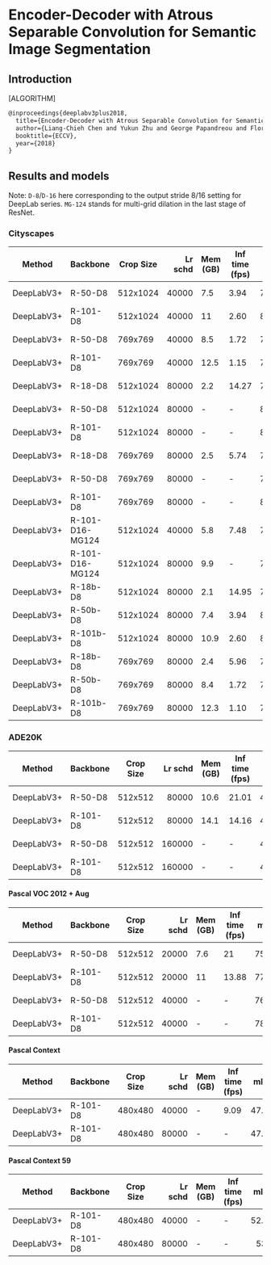 # Encoder-Decoder with Atrous Separable Convolution for Semantic Image Segmentation

## Introduction

[ALGORITHM]

```latex
@inproceedings{deeplabv3plus2018,
  title={Encoder-Decoder with Atrous Separable Convolution for Semantic Image Segmentation},
  author={Liang-Chieh Chen and Yukun Zhu and George Papandreou and Florian Schroff and Hartwig Adam},
  booktitle={ECCV},
  year={2018}
}
```

## Results and models

Note:
`D-8`/`D-16` here corresponding to the output stride 8/16 setting for DeepLab series.
`MG-124` stands for multi-grid dilation in the last stage of ResNet.

### Cityscapes

| Method     | Backbone        | Crop Size | Lr schd | Mem (GB) | Inf time (fps) |  mIoU | mIoU(ms+flip) | config                                                                                                                                           | download                                                                                                                                                                                                                                                                                                                                                                                                                           |
| ---------- | --------------- | --------- | ------: | -------- | -------------- | ----: | ------------: | ------------------------------------------------------------------------------------------------------------------------------------------------ | ---------------------------------------------------------------------------------------------------------------------------------------------------------------------------------------------------------------------------------------------------------------------------------------------------------------------------------------------------------------------------------------------------------------------------------- |
| DeepLabV3+ | R-50-D8         | 512x1024  |   40000 | 7.5      | 3.94           | 79.61 |         81.01 | [config](https://github.com/open-mmlab/mmsegmentation/blob/master/configs/deeplabv3plus/deeplabv3plus_r50-d8_512x1024_40k_cityscapes.py)         | [model](https://download.openmmlab.com/mmsegmentation/v0.5/deeplabv3plus/deeplabv3plus_r50-d8_512x1024_40k_cityscapes/deeplabv3plus_r50-d8_512x1024_40k_cityscapes_20200605_094610-d222ffcd.pth) &#124; [log](https://download.openmmlab.com/mmsegmentation/v0.5/deeplabv3plus/deeplabv3plus_r50-d8_512x1024_40k_cityscapes/deeplabv3plus_r50-d8_512x1024_40k_cityscapes_20200605_094610.log.json)                                 |
| DeepLabV3+ | R-101-D8        | 512x1024  |   40000 | 11       | 2.60           | 80.21 |         81.82 | [config](https://github.com/open-mmlab/mmsegmentation/blob/master/configs/deeplabv3plus/deeplabv3plus_r101-d8_512x1024_40k_cityscapes.py)        | [model](https://download.openmmlab.com/mmsegmentation/v0.5/deeplabv3plus/deeplabv3plus_r101-d8_512x1024_40k_cityscapes/deeplabv3plus_r101-d8_512x1024_40k_cityscapes_20200605_094614-3769eecf.pth) &#124; [log](https://download.openmmlab.com/mmsegmentation/v0.5/deeplabv3plus/deeplabv3plus_r101-d8_512x1024_40k_cityscapes/deeplabv3plus_r101-d8_512x1024_40k_cityscapes_20200605_094614.log.json)                             |
| DeepLabV3+ | R-50-D8         | 769x769   |   40000 | 8.5      | 1.72           | 78.97 |         80.46 | [config](https://github.com/open-mmlab/mmsegmentation/blob/master/configs/deeplabv3plus/deeplabv3plus_r50-d8_769x769_40k_cityscapes.py)          | [model](https://download.openmmlab.com/mmsegmentation/v0.5/deeplabv3plus/deeplabv3plus_r50-d8_769x769_40k_cityscapes/deeplabv3plus_r50-d8_769x769_40k_cityscapes_20200606_114143-1dcb0e3c.pth) &#124; [log](https://download.openmmlab.com/mmsegmentation/v0.5/deeplabv3plus/deeplabv3plus_r50-d8_769x769_40k_cityscapes/deeplabv3plus_r50-d8_769x769_40k_cityscapes_20200606_114143.log.json)                                     |
| DeepLabV3+ | R-101-D8        | 769x769   |   40000 | 12.5     | 1.15           | 79.46 |         80.50 | [config](https://github.com/open-mmlab/mmsegmentation/blob/master/configs/deeplabv3plus/deeplabv3plus_r101-d8_769x769_40k_cityscapes.py)         | [model](https://download.openmmlab.com/mmsegmentation/v0.5/deeplabv3plus/deeplabv3plus_r101-d8_769x769_40k_cityscapes/deeplabv3plus_r101-d8_769x769_40k_cityscapes_20200606_114304-ff414b9e.pth) &#124; [log](https://download.openmmlab.com/mmsegmentation/v0.5/deeplabv3plus/deeplabv3plus_r101-d8_769x769_40k_cityscapes/deeplabv3plus_r101-d8_769x769_40k_cityscapes_20200606_114304.log.json)                                 |
| DeepLabV3+ | R-18-D8         | 512x1024  |   80000 | 2.2      | 14.27          | 76.89 |         78.76 | [config](https://github.com/open-mmlab/mmsegmentation/blob/master/configs/deeplabv3plus/deeplabv3plus_r18-d8_512x1024_80k_cityscapes.py)         | [model](https://download.openmmlab.com/mmsegmentation/v0.5/deeplabv3plus/deeplabv3plus_r18-d8_512x1024_80k_cityscapes/deeplabv3plus_r18-d8_512x1024_80k_cityscapes_20201226_080942-cff257fe.pth) &#124; [log](https://download.openmmlab.com/mmsegmentation/v0.5/deeplabv3plus/deeplabv3plus_r18-d8_512x1024_80k_cityscapes/deeplabv3plus_r18-d8_512x1024_80k_cityscapes-20201226_080942.log.json)                                 |
| DeepLabV3+ | R-50-D8         | 512x1024  |   80000 | -        | -              | 80.09 |         81.13 | [config](https://github.com/open-mmlab/mmsegmentation/blob/master/configs/deeplabv3plus/deeplabv3plus_r50-d8_512x1024_80k_cityscapes.py)         | [model](https://download.openmmlab.com/mmsegmentation/v0.5/deeplabv3plus/deeplabv3plus_r50-d8_512x1024_80k_cityscapes/deeplabv3plus_r50-d8_512x1024_80k_cityscapes_20200606_114049-f9fb496d.pth) &#124; [log](https://download.openmmlab.com/mmsegmentation/v0.5/deeplabv3plus/deeplabv3plus_r50-d8_512x1024_80k_cityscapes/deeplabv3plus_r50-d8_512x1024_80k_cityscapes_20200606_114049.log.json)                                 |
| DeepLabV3+ | R-101-D8        | 512x1024  |   80000 | -        | -              | 80.97 |         82.03 | [config](https://github.com/open-mmlab/mmsegmentation/blob/master/configs/deeplabv3plus/deeplabv3plus_r101-d8_512x1024_80k_cityscapes.py)        | [model](https://download.openmmlab.com/mmsegmentation/v0.5/deeplabv3plus/deeplabv3plus_r101-d8_512x1024_80k_cityscapes/deeplabv3plus_r101-d8_512x1024_80k_cityscapes_20200606_114143-068fcfe9.pth) &#124; [log](https://download.openmmlab.com/mmsegmentation/v0.5/deeplabv3plus/deeplabv3plus_r101-d8_512x1024_80k_cityscapes/deeplabv3plus_r101-d8_512x1024_80k_cityscapes_20200606_114143.log.json)                             |
| DeepLabV3+ | R-18-D8         | 769x769   |   80000 | 2.5      | 5.74           | 76.26 |         77.91 | [config](https://github.com/open-mmlab/mmsegmentation/blob/master/configs/deeplabv3plus/deeplabv3plus_r18-d8_769x769_80k_cityscapes.py)          | [model](https://download.openmmlab.com/mmsegmentation/v0.5/deeplabv3plus/deeplabv3plus_r18-d8_769x769_80k_cityscapes/deeplabv3plus_r18-d8_769x769_80k_cityscapes_20201226_083346-f326e06a.pth) &#124; [log](https://download.openmmlab.com/mmsegmentation/v0.5/deeplabv3plus/deeplabv3plus_r18-d8_769x769_80k_cityscapes/deeplabv3plus_r18-d8_769x769_80k_cityscapes-20201226_083346.log.json)                                     |
| DeepLabV3+ | R-50-D8         | 769x769   |   80000 | -        | -              | 79.83 |         81.48 | [config](https://github.com/open-mmlab/mmsegmentation/blob/master/configs/deeplabv3plus/deeplabv3plus_r50-d8_769x769_80k_cityscapes.py)          | [model](https://download.openmmlab.com/mmsegmentation/v0.5/deeplabv3plus/deeplabv3plus_r50-d8_769x769_80k_cityscapes/deeplabv3plus_r50-d8_769x769_80k_cityscapes_20200606_210233-0e9dfdc4.pth) &#124; [log](https://download.openmmlab.com/mmsegmentation/v0.5/deeplabv3plus/deeplabv3plus_r50-d8_769x769_80k_cityscapes/deeplabv3plus_r50-d8_769x769_80k_cityscapes_20200606_210233.log.json)                                     |
| DeepLabV3+ | R-101-D8        | 769x769   |   80000 | -        | -              | 80.98 |         82.18 | [config](https://github.com/open-mmlab/mmsegmentation/blob/master/configs/deeplabv3plus/deeplabv3plus_r101-d8_769x769_80k_cityscapes.py)         | [model](https://download.openmmlab.com/mmsegmentation/v0.5/deeplabv3plus/deeplabv3plus_r101-d8_769x769_80k_cityscapes/deeplabv3plus_r101-d8_769x769_80k_cityscapes_20200607_000405-a7573d20.pth) &#124; [log](https://download.openmmlab.com/mmsegmentation/v0.5/deeplabv3plus/deeplabv3plus_r101-d8_769x769_80k_cityscapes/deeplabv3plus_r101-d8_769x769_80k_cityscapes_20200607_000405.log.json)                                 |
| DeepLabV3+ | R-101-D16-MG124 | 512x1024  |   40000 | 5.8      | 7.48           | 79.09 |         80.36 | [config](https://github.com/open-mmlab/mmsegmentation/blob/master/configs/deeplabv3plus/deeplabv3plus_r101-d16-mg124_512x1024_40k_cityscapes.py) | [model](https://download.openmmlab.com/mmsegmentation/v0.5/deeplabv3plus/deeplabv3plus_r101-d16-mg124_512x1024_40k_cityscapes/deeplabv3plus_r101-d16-mg124_512x1024_40k_cityscapes_20200908_005644-cf9ce186.pth) &#124; [log](https://download.openmmlab.com/mmsegmentation/v0.5/deeplabv3plus/deeplabv3plus_r101-d16-mg124_512x1024_40k_cityscapes/deeplabv3plus_r101-d16-mg124_512x1024_40k_cityscapes-20200908_005644.log.json) |
| DeepLabV3+ | R-101-D16-MG124 | 512x1024  |   80000 | 9.9      | -              | 79.90 |         81.33 | [config](https://github.com/open-mmlab/mmsegmentation/blob/master/configs/deeplabv3plus/deeplabv3plus_r101-d16-mg124_512x1024_80k_cityscapes.py) | [model](https://download.openmmlab.com/mmsegmentation/v0.5/deeplabv3plus/deeplabv3plus_r101-d16-mg124_512x1024_80k_cityscapes/deeplabv3plus_r101-d16-mg124_512x1024_80k_cityscapes_20200908_005644-ee6158e0.pth) &#124; [log](https://download.openmmlab.com/mmsegmentation/v0.5/deeplabv3plus/deeplabv3plus_r101-d16-mg124_512x1024_80k_cityscapes/deeplabv3plus_r101-d16-mg124_512x1024_80k_cityscapes-20200908_005644.log.json) |
| DeepLabV3+ | R-18b-D8        | 512x1024  |   80000 | 2.1      | 14.95          | 75.87 |         77.52 | [config](https://github.com/open-mmlab/mmsegmentation/blob/master/configs/deeplabv3plus/deeplabv3plus_r18b-d8_512x1024_80k_cityscapes.py)        | [model](https://download.openmmlab.com/mmsegmentation/v0.5/deeplabv3plus/deeplabv3plus_r18b-d8_512x1024_80k_cityscapes/deeplabv3plus_r18b-d8_512x1024_80k_cityscapes_20201226_090828-e451abd9.pth) &#124; [log](https://download.openmmlab.com/mmsegmentation/v0.5/deeplabv3plus/deeplabv3plus_r18b-d8_512x1024_80k_cityscapes/deeplabv3plus_r18b-d8_512x1024_80k_cityscapes-20201226_090828.log.json)                             |
| DeepLabV3+ | R-50b-D8        | 512x1024  |   80000 | 7.4      | 3.94           | 80.28 |         81.44 | [config](https://github.com/open-mmlab/mmsegmentation/blob/master/configs/deeplabv3plus/deeplabv3plus_r50b-d8_512x1024_80k_cityscapes.py)        | [model](https://download.openmmlab.com/mmsegmentation/v0.5/deeplabv3plus/deeplabv3plus_r50b-d8_512x1024_80k_cityscapes/deeplabv3plus_r50b-d8_512x1024_80k_cityscapes_20201225_213645-a97e4e43.pth) &#124; [log](https://download.openmmlab.com/mmsegmentation/v0.5/deeplabv3plus/deeplabv3plus_r50b-d8_512x1024_80k_cityscapes/deeplabv3plus_r50b-d8_512x1024_80k_cityscapes-20201225_213645.log.json)                             |
| DeepLabV3+ | R-101b-D8       | 512x1024  |   80000 | 10.9     | 2.60           | 80.16 |         81.41 | [config](https://github.com/open-mmlab/mmsegmentation/blob/master/configs/deeplabv3plus/deeplabv3plus_r101b-d8_512x1024_80k_cityscapes.py)       | [model](https://download.openmmlab.com/mmsegmentation/v0.5/deeplabv3plus/deeplabv3plus_r101b-d8_512x1024_80k_cityscapes/deeplabv3plus_r101b-d8_512x1024_80k_cityscapes_20201226_190843-9c3c93a4.pth) &#124; [log](https://download.openmmlab.com/mmsegmentation/v0.5/deeplabv3plus/deeplabv3plus_r101b-d8_512x1024_80k_cityscapes/deeplabv3plus_r101b-d8_512x1024_80k_cityscapes-20201226_190843.log.json)                         |
| DeepLabV3+ | R-18b-D8        | 769x769   |   80000 | 2.4      | 5.96           | 76.36 |         78.24 | [config](https://github.com/open-mmlab/mmsegmentation/blob/master/configs/deeplabv3plus/deeplabv3plus_r18b-d8_769x769_80k_cityscapes.py)         | [model](https://download.openmmlab.com/mmsegmentation/v0.5/deeplabv3plus/deeplabv3plus_r18b-d8_769x769_80k_cityscapes/deeplabv3plus_r18b-d8_769x769_80k_cityscapes_20201226_151312-2c868aff.pth) &#124; [log](https://download.openmmlab.com/mmsegmentation/v0.5/deeplabv3plus/deeplabv3plus_r18b-d8_769x769_80k_cityscapes/deeplabv3plus_r18b-d8_769x769_80k_cityscapes-20201226_151312.log.json)                                 |
| DeepLabV3+ | R-50b-D8        | 769x769   |   80000 | 8.4      | 1.72           | 79.41 |         80.56 | [config](https://github.com/open-mmlab/mmsegmentation/blob/master/configs/deeplabv3plus/deeplabv3plus_r50b-d8_769x769_80k_cityscapes.py)         | [model](https://download.openmmlab.com/mmsegmentation/v0.5/deeplabv3plus/deeplabv3plus_r50b-d8_769x769_80k_cityscapes/deeplabv3plus_r50b-d8_769x769_80k_cityscapes_20201225_224655-8b596d1c.pth) &#124; [log](https://download.openmmlab.com/mmsegmentation/v0.5/deeplabv3plus/deeplabv3plus_r50b-d8_769x769_80k_cityscapes/deeplabv3plus_r50b-d8_769x769_80k_cityscapes-20201225_224655.log.json)                                 |
| DeepLabV3+ | R-101b-D8       | 769x769   |   80000 | 12.3     | 1.10           | 79.88 |         81.46 | [config](https://github.com/open-mmlab/mmsegmentation/blob/master/configs/deeplabv3plus/deeplabv3plus_r101b-d8_769x769_80k_cityscapes.py)        | [model](https://download.openmmlab.com/mmsegmentation/v0.5/deeplabv3plus/deeplabv3plus_r101b-d8_769x769_80k_cityscapes/deeplabv3plus_r101b-d8_769x769_80k_cityscapes_20201226_205041-227cdf7c.pth) &#124; [log](https://download.openmmlab.com/mmsegmentation/v0.5/deeplabv3plus/deeplabv3plus_r101b-d8_769x769_80k_cityscapes/deeplabv3plus_r101b-d8_769x769_80k_cityscapes-20201226_205041.log.json)                             |

### ADE20K

| Method     | Backbone | Crop Size | Lr schd | Mem (GB) | Inf time (fps) |  mIoU | mIoU(ms+flip) | config                                                                                                                                | download                                                                                                                                                                                                                                                                                                                                                                               |
| ---------- | -------- | --------- | ------: | -------- | -------------- | ----: | ------------: | ------------------------------------------------------------------------------------------------------------------------------------- | -------------------------------------------------------------------------------------------------------------------------------------------------------------------------------------------------------------------------------------------------------------------------------------------------------------------------------------------------------------------------------------- |
| DeepLabV3+ | R-50-D8  | 512x512   |   80000 | 10.6     | 21.01          | 42.72 |         43.75 | [config](https://github.com/open-mmlab/mmsegmentation/blob/master/configs/deeplabv3plus/deeplabv3plus_r50-d8_512x512_80k_ade20k.py)   | [model](https://download.openmmlab.com/mmsegmentation/v0.5/deeplabv3plus/deeplabv3plus_r50-d8_512x512_80k_ade20k/deeplabv3plus_r50-d8_512x512_80k_ade20k_20200614_185028-bf1400d8.pth) &#124; [log](https://download.openmmlab.com/mmsegmentation/v0.5/deeplabv3plus/deeplabv3plus_r50-d8_512x512_80k_ade20k/deeplabv3plus_r50-d8_512x512_80k_ade20k_20200614_185028.log.json)         |
| DeepLabV3+ | R-101-D8 | 512x512   |   80000 | 14.1     | 14.16          | 44.60 |         46.06 | [config](https://github.com/open-mmlab/mmsegmentation/blob/master/configs/deeplabv3plus/deeplabv3plus_r101-d8_512x512_80k_ade20k.py)  | [model](https://download.openmmlab.com/mmsegmentation/v0.5/deeplabv3plus/deeplabv3plus_r101-d8_512x512_80k_ade20k/deeplabv3plus_r101-d8_512x512_80k_ade20k_20200615_014139-d5730af7.pth) &#124; [log](https://download.openmmlab.com/mmsegmentation/v0.5/deeplabv3plus/deeplabv3plus_r101-d8_512x512_80k_ade20k/deeplabv3plus_r101-d8_512x512_80k_ade20k_20200615_014139.log.json)     |
| DeepLabV3+ | R-50-D8  | 512x512   |  160000 | -        | -              | 43.95 |         44.93 | [config](https://github.com/open-mmlab/mmsegmentation/blob/master/configs/deeplabv3plus/deeplabv3plus_r50-d8_512x512_160k_ade20k.py)  | [model](https://download.openmmlab.com/mmsegmentation/v0.5/deeplabv3plus/deeplabv3plus_r50-d8_512x512_160k_ade20k/deeplabv3plus_r50-d8_512x512_160k_ade20k_20200615_124504-6135c7e0.pth) &#124; [log](https://download.openmmlab.com/mmsegmentation/v0.5/deeplabv3plus/deeplabv3plus_r50-d8_512x512_160k_ade20k/deeplabv3plus_r50-d8_512x512_160k_ade20k_20200615_124504.log.json)     |
| DeepLabV3+ | R-101-D8 | 512x512   |  160000 | -        | -              | 45.47 |         46.35 | [config](https://github.com/open-mmlab/mmsegmentation/blob/master/configs/deeplabv3plus/deeplabv3plus_r101-d8_512x512_160k_ade20k.py) | [model](https://download.openmmlab.com/mmsegmentation/v0.5/deeplabv3plus/deeplabv3plus_r101-d8_512x512_160k_ade20k/deeplabv3plus_r101-d8_512x512_160k_ade20k_20200615_123232-38ed86bb.pth) &#124; [log](https://download.openmmlab.com/mmsegmentation/v0.5/deeplabv3plus/deeplabv3plus_r101-d8_512x512_160k_ade20k/deeplabv3plus_r101-d8_512x512_160k_ade20k_20200615_123232.log.json) |

#### Pascal VOC 2012 + Aug

| Method     | Backbone | Crop Size | Lr schd | Mem (GB) | Inf time (fps) |  mIoU | mIoU(ms+flip) | config                                                                                                                                 | download                                                                                                                                                                                                                                                                                                                                                                                   |
| ---------- | -------- | --------- | ------: | -------- | -------------- | ----: | ------------: | -------------------------------------------------------------------------------------------------------------------------------------- | ------------------------------------------------------------------------------------------------------------------------------------------------------------------------------------------------------------------------------------------------------------------------------------------------------------------------------------------------------------------------------------------ |
| DeepLabV3+ | R-50-D8  | 512x512   |   20000 | 7.6      | 21             | 75.93 |         77.50 | [config](https://github.com/open-mmlab/mmsegmentation/blob/master/configs/deeplabv3plus/deeplabv3plus_r50-d8_512x512_20k_voc12aug.py)  | [model](https://download.openmmlab.com/mmsegmentation/v0.5/deeplabv3plus/deeplabv3plus_r50-d8_512x512_20k_voc12aug/deeplabv3plus_r50-d8_512x512_20k_voc12aug_20200617_102323-aad58ef1.pth) &#124; [log](https://download.openmmlab.com/mmsegmentation/v0.5/deeplabv3plus/deeplabv3plus_r50-d8_512x512_20k_voc12aug/deeplabv3plus_r50-d8_512x512_20k_voc12aug_20200617_102323.log.json)     |
| DeepLabV3+ | R-101-D8 | 512x512   |   20000 | 11       | 13.88          | 77.22 |         78.59 | [config](https://github.com/open-mmlab/mmsegmentation/blob/master/configs/deeplabv3plus/deeplabv3plus_r101-d8_512x512_20k_voc12aug.py) | [model](https://download.openmmlab.com/mmsegmentation/v0.5/deeplabv3plus/deeplabv3plus_r101-d8_512x512_20k_voc12aug/deeplabv3plus_r101-d8_512x512_20k_voc12aug_20200617_102345-c7ff3d56.pth) &#124; [log](https://download.openmmlab.com/mmsegmentation/v0.5/deeplabv3plus/deeplabv3plus_r101-d8_512x512_20k_voc12aug/deeplabv3plus_r101-d8_512x512_20k_voc12aug_20200617_102345.log.json) |
| DeepLabV3+ | R-50-D8  | 512x512   |   40000 | -        | -              | 76.81 |         77.57 | [config](https://github.com/open-mmlab/mmsegmentation/blob/master/configs/deeplabv3plus/deeplabv3plus_r50-d8_512x512_40k_voc12aug.py)  | [model](https://download.openmmlab.com/mmsegmentation/v0.5/deeplabv3plus/deeplabv3plus_r50-d8_512x512_40k_voc12aug/deeplabv3plus_r50-d8_512x512_40k_voc12aug_20200613_161759-e1b43aa9.pth) &#124; [log](https://download.openmmlab.com/mmsegmentation/v0.5/deeplabv3plus/deeplabv3plus_r50-d8_512x512_40k_voc12aug/deeplabv3plus_r50-d8_512x512_40k_voc12aug_20200613_161759.log.json)     |
| DeepLabV3+ | R-101-D8 | 512x512   |   40000 | -        | -              | 78.62 |         79.53 | [config](https://github.com/open-mmlab/mmsegmentation/blob/master/configs/deeplabv3plus/deeplabv3plus_r101-d8_512x512_40k_voc12aug.py) | [model](https://download.openmmlab.com/mmsegmentation/v0.5/deeplabv3plus/deeplabv3plus_r101-d8_512x512_40k_voc12aug/deeplabv3plus_r101-d8_512x512_40k_voc12aug_20200613_205333-faf03387.pth) &#124; [log](https://download.openmmlab.com/mmsegmentation/v0.5/deeplabv3plus/deeplabv3plus_r101-d8_512x512_40k_voc12aug/deeplabv3plus_r101-d8_512x512_40k_voc12aug_20200613_205333.log.json) |

#### Pascal Context

| Method     | Backbone | Crop Size | Lr schd | Mem (GB) | Inf time (fps) |  mIoU | mIoU(ms+flip) | config                                                                                                                                       | download                                                                                                                                                                                                                                                                                                                                                                                                           |
| ---------- | -------- | --------- | ------: | -------- | -------------- | ----: | ------------: | -------------------------------------------------------------------------------------------------------------------------------------------- | ------------------------------------------------------------------------------------------------------------------------------------------------------------------------------------------------------------------------------------------------------------------------------------------------------------------------------------------------------------------------------------------------------------------ |
| DeepLabV3+ | R-101-D8 | 480x480   |   40000 | -        | 9.09           | 47.30 |         48.47 | [config](https://github.com/open-mmlab/mmsegmentation/blob/master/configs/deeplabv3plus/deeplabv3plus_r101-d8_480x480_40k_pascal_context.py) | [model](https://download.openmmlab.com/mmsegmentation/v0.5/deeplabv3plus/deeplabv3plus_r101-d8_480x480_40k_pascal_context/deeplabv3plus_r101-d8_480x480_40k_pascal_context_20200911_165459-d3c8a29e.pth) &#124; [log](https://download.openmmlab.com/mmsegmentation/v0.5/deeplabv3plus/deeplabv3plus_r101-d8_480x480_40k_pascal_context/deeplabv3plus_r101-d8_480x480_40k_pascal_context-20200911_165459.log.json) |
| DeepLabV3+ | R-101-D8 | 480x480   |   80000 | -        | -              | 47.23 |         48.26 | [config](https://github.com/open-mmlab/mmsegmentation/blob/master/configs/deeplabv3plus/deeplabv3plus_r101-d8_480x480_80k_pascal_context.py) | [model](https://download.openmmlab.com/mmsegmentation/v0.5/deeplabv3plus/deeplabv3plus_r101-d8_480x480_80k_pascal_context/deeplabv3plus_r101-d8_480x480_80k_pascal_context_20200911_155322-145d3ee8.pth) &#124; [log](https://download.openmmlab.com/mmsegmentation/v0.5/deeplabv3plus/deeplabv3plus_r101-d8_480x480_80k_pascal_context/deeplabv3plus_r101-d8_480x480_80k_pascal_context-20200911_155322.log.json) |

#### Pascal Context 59

| Method     | Backbone | Crop Size | Lr schd | Mem (GB) | Inf time (fps) |  mIoU | mIoU(ms+flip) | config                                                                                                                                       | download                                                                                                                                                                                                                                                                                                                                                                                                           |
| ---------- | -------- | --------- | ------: | -------- | -------------- | ----: | ------------: | -------------------------------------------------------------------------------------------------------------------------------------------- | ------------------------------------------------------------------------------------------------------------------------------------------------------------------------------------------------------------------------------------------------------------------------------------------------------------------------------------------------------------------------------------------------------------------ |
| DeepLabV3+ | R-101-D8 | 480x480   |   40000 | -        | -           | 52.86 |         54.54 | [config](https://github.com/open-mmlab/mmsegmentation/blob/master/configs/deeplabv3plus/deeplabv3plus_r101-d8_480x480_40k_pascal_context_59.py) | [model](https://download.openmmlab.com/mmsegmentation/v0.5/deeplabv3plus/deeplabv3plus_r101-d8_480x480_40k_pascal_context_59/deeplabv3plus_r101-d8_480x480_40k_pascal_context_59_20210416_111233-ed937f15.pth) &#124; [log](https://download.openmmlab.com/mmsegmentation/v0.5/deeplabv3plus/deeplabv3plus_r101-d8_480x480_40k_pascal_context_59/deeplabv3plus_r101-d8_480x480_40k_pascal_context_59-20210416_111233.log.json) |
| DeepLabV3+ | R-101-D8 | 480x480   |   80000 | -        | -              | 53.2 |         54.67 | [config](https://github.com/open-mmlab/mmsegmentation/blob/master/configs/deeplabv3plus/deeplabv3plus_r101-d8_480x480_80k_pascal_context_59.py) | [model](https://download.openmmlab.com/mmsegmentation/v0.5/deeplabv3plus/deeplabv3plus_r101-d8_480x480_80k_pascal_context_59/deeplabv3plus_r101-d8_480x480_80k_pascal_context_59_20210416_111127-7ca0331d.pth) &#124; [log](https://download.openmmlab.com/mmsegmentation/v0.5/deeplabv3plus/deeplabv3plus_r101-d8_480x480_80k_pascal_context_59/deeplabv3plus_r101-d8_480x480_80k_pascal_context_59-20210416_111127.log.json) |
